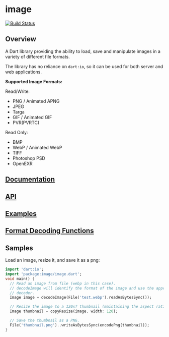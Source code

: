 # image

[![Build Status](https://travis-ci.org/brendan-duncan/image.svg?branch=master)](https://travis-ci.org/brendan-duncan/image)

## Overview

A Dart library providing the ability to load, save and manipulate images in a variety of different file formats.

The library has no reliance on `dart:io`, so it can be used for both server and
web applications. 

**Supported Image Formats:**

Read/Write:

- PNG / Animated APNG
- JPEG
- Targa
- GIF / Animated GIF
- PVR(PVRTC)

Read Only:

- BMP
- WebP / Animated WebP
- TIFF
- Photoshop PSD
- OpenEXR


## [Documentation](https://github.com/brendan-duncan/image/wiki)

## [API](https://pub.dev/documentation/image/latest/image/image-library.html)

## [Examples](https://github.com/brendan-duncan/image/wiki/Examples)

## [Format Decoding Functions](https://github.com/brendan-duncan/image/wiki#format-decoding-functions)

## Samples

Load an image, resize it, and save it as a png:

```dart
import 'dart:io';
import 'package:image/image.dart';
void main() {
  // Read an image from file (webp in this case).
  // decodeImage will identify the format of the image and use the appropriate
  // decoder.
  Image image = decodeImage(File('test.webp').readAsBytesSync());

  // Resize the image to a 120x? thumbnail (maintaining the aspect ratio).
  Image thumbnail = copyResize(image, width: 120);

  // Save the thumbnail as a PNG.
  File('thumbnail.png')..writeAsBytesSync(encodePng(thumbnail));
}
```
